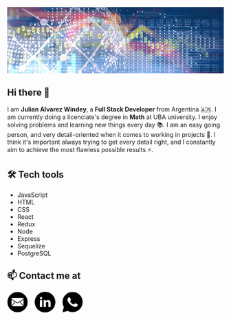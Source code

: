 <img src="/banner.jpg" />

## Hi there 👋

I am __Julian Alvarez Windey__, a __Full Stack Developer__ from Argentina 🇦🇷. I am currently doing a licenciate's degree in __Math__ at UBA university. I enjoy solving problems and learning new things every day 📚. I am an easy going person, and very detail-oriented when it comes to working in projects 🧐. I think it's important always trying to get every detail right, and I constantly aim to achieve the most flawless possible results ⚡.

## 🛠️ Tech tools

- JavaScript
- HTML
- CSS
- React
- Redux
- Node
- Express
- Sequelize
- PostgreSQL

## 📫 Contact me at

[<img src="mail.svg" width="48" />](mailto:jralvarezwindey@gmail.com) &nbsp;&nbsp;
[<img src="linkedin.svg" width="48" />](https://www.linkedin.com/in/jralvarezwindey/) &nbsp;&nbsp;
[<img src="whatsapp.svg" width="48" />](https://api.whatsapp.com/send?phone=5491136108552)
